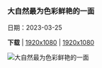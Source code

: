### 大自然最为色彩鲜艳的一面

日期：2023-03-25

**下载**  |  [1920x1080](https://cn.bing.com/th?id=OHR.WildAnza_ZH-CN2384861750_1920x1080.jpg)  |  [1920x1080](https://cn.bing.com/th?id=OHR.WildAnza_ZH-CN2384861750_UHD.jpg)

![大自然最为色彩鲜艳的一面](https://cn.bing.com/th?id=OHR.WildAnza_ZH-CN2384861750_1920x1080.jpg "安沙波利哥沙漠州立公园的野花，加利福尼亚州，美国 (© Ron and Patty Thomas/Getty Images)")

